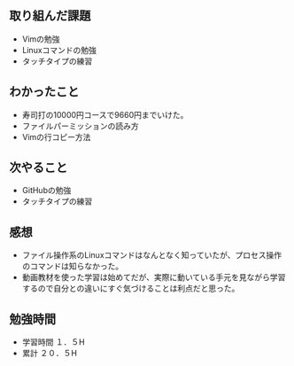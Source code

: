 ## 取り組んだ課題
- Vimの勉強
- Linuxコマンドの勉強
- タッチタイプの練習
## わかったこと
- 寿司打の10000円コースで9660円までいけた。
- ファイルパーミッションの読み方
- Vimの行コピー方法
## 次やること
- GitHubの勉強
- タッチタイプの練習
## 感想
- ファイル操作系のLinuxコマンドはなんとなく知っていたが、プロセス操作のコマンドは知らなかった。
- 動画教材を使った学習は始めてだが、実際に動いている手元を見ながら学習するので自分との違いにすぐ気づけることは利点だと思った。
## 勉強時間
- 学習時間 １．５H
- 累計 ２０．５H　
